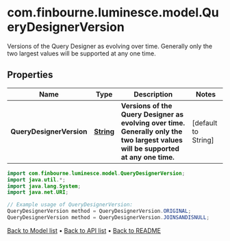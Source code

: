 # com.finbourne.luminesce.model.QueryDesignerVersion
Versions of the Query Designer as evolving over time. Generally only the two largest values will be supported at any one time.

## Properties

Name | Type | Description | Notes
------------ | ------------- | ------------- | -------------
**QueryDesignerVersion** | [**String**](.md) | **Versions of the Query Designer as evolving over time. Generally only the two largest values will be supported at any one time.** | [default to String]

```java
import com.finbourne.luminesce.model.QueryDesignerVersion;
import java.util.*;
import java.lang.System;
import java.net.URI;

// Example usage of QueryDesignerVersion:
QueryDesignerVersion method = QueryDesignerVersion.ORIGINAL;
QueryDesignerVersion method = QueryDesignerVersion.JOINSANDISNULL;
```


[Back to Model list](../README.md#documentation-for-models) &#8226; [Back to API list](../README.md#documentation-for-api-endpoints) &#8226; [Back to README](../README.md)

